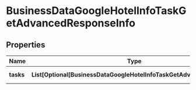 # BusinessDataGoogleHotelInfoTaskGetAdvancedResponseInfo


## Properties

| Name | Type | Description | Notes |
|------------ | ------------- | ------------- | -------------|
**tasks** | **List[Optional[BusinessDataGoogleHotelInfoTaskGetAdvancedTaskInfo]]** | array of tasks |[optional]|